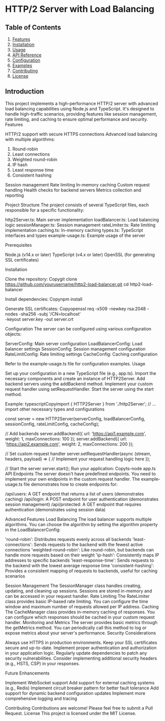 # HTTP/2 Server with Load Balancing

## Table of Contents

1. [Features](#features)
2. [Installation](#installation)
3. [Usage](#usage)
4. [API Reference](#api-reference)
5. [Configuration](#configuration)
6. [Examples](#examples)
7. [Contributing](#contributing)
8. [License](#license)

## Introduction

This project implements a high-performance HTTP/2 server with advanced load balancing capabilities using Node.js and TypeScript. It's designed to handle high-traffic scenarios, providing features like session management, rate limiting, and caching to ensure optimal performance and security.
Features

HTTP/2 support with secure HTTPS connections
Advanced load balancing with multiple algorithms:

1. Round-robin
2. Least connections
3. Weighted round-robin
4. IP hash
5. Least response time
6. Consistent hashing


Session management
Rate limiting
In-memory caching
Custom request handling
Health checks for backend servers
Metrics collection and reporting

Project Structure
The project consists of several TypeScript files, each responsible for a specific functionality:

http2Server.ts: Main server implementation
loadBalancer.ts: Load balancing logic
sessionManager.ts: Session management
rateLimiter.ts: Rate limiting implementation
caching.ts: In-memory caching
types.ts: TypeScript interfaces and types
example-usage.ts: Example usage of the server

Prerequisites

Node.js (v14.x or later)
TypeScript (v4.x or later)
OpenSSL (for generating SSL certificates)

Installation

Clone the repository:
Copygit clone https://github.com/yourusername/http2-load-balancer.git
cd http2-load-balancer

Install dependencies:
Copynpm install

Generate SSL certificates:
Copyopenssl req -x509 -newkey rsa:2048 -nodes -sha256 -subj '/CN=localhost' \
  -keyout server.key -out server.crt


Configuration
The server can be configured using various configuration objects:

ServerConfig: Main server configuration
LoadBalancerConfig: Load balancer settings
SessionConfig: Session management configuration
RateLimitConfig: Rate limiting settings
CacheConfig: Caching configuration

Refer to the example-usage.ts file for configuration examples.
Usage

Set up your configuration in a new TypeScript file (e.g., app.ts).
Import the necessary components and create an instance of HTTP2Server.
Add backend servers using the addBackend method.
Implement your custom request handler using setRequestHandler.
Start the server using the start method.

Example:
typescriptCopyimport { HTTP2Server } from './http2Server';
// ... import other necessary types and configurations

const server = new HTTP2Server(serverConfig, loadBalancerConfig, sessionConfig, rateLimitConfig, cacheConfig);

// Add backends
server.addBackend({ url: 'https://api1.example.com', weight: 1, maxConnections: 100 });
server.addBackend({ url: 'https://api2.example.com', weight: 2, maxConnections: 200 });

// Set custom request handler
server.setRequestHandler(async (stream, headers, payload) => {
  // Implement your request handling logic here
});

// Start the server
server.start();
Run your application:
Copyts-node app.ts
API Endpoints
The server doesn't have predefined endpoints. You need to implement your own endpoints in the custom request handler. The example-usage.ts file demonstrates how to create endpoints for:

/api/users: A GET endpoint that returns a list of users (demonstrates caching)
/api/login: A POST endpoint for user authentication (demonstrates session management)
/api/protected: A GET endpoint that requires authentication (demonstrates using session data)

Advanced Features
Load Balancing
The load balancer supports multiple algorithms. You can choose the algorithm by setting the algorithm property in the LoadBalancerConfig:

'round-robin': Distributes requests evenly across all backends
'least-connections': Sends requests to the backend with the fewest active connections
'weighted-round-robin': Like round-robin, but backends can handle more requests based on their weight
'ip-hash': Consistently maps IP addresses to specific backends
'least-response-time': Sends requests to the backend with the lowest average response time
'consistent-hashing': Provides a consistent mapping of requests to backends, useful for caching scenarios

Session Management
The SessionManager class handles creating, updating, and cleaning up sessions. Sessions are stored in-memory and can be accessed in your request handler.
Rate Limiting
The RateLimiter class provides basic IP-based rate limiting. You can configure the time window and maximum number of requests allowed per IP address.
Caching
The CacheManager class provides in-memory caching of responses. You can configure which responses should be cached in your custom request handler.
Monitoring and Metrics
The server provides basic metrics through the getMetrics method. You can periodically call this method to log or expose metrics about your server's performance.
Security Considerations

Always use HTTPS in production environments.
Keep your SSL certificates secure and up-to-date.
Implement proper authentication and authorization in your application logic.
Regularly update dependencies to patch any security vulnerabilities.
Consider implementing additional security headers (e.g., HSTS, CSP) in your responses.

Future Enhancements

Implement WebSocket support
Add support for external caching systems (e.g., Redis)
Implement circuit breaker pattern for better fault tolerance
Add support for dynamic backend configuration updates
Implement more comprehensive logging and tracing

Contributing
Contributions are welcome! Please feel free to submit a Pull Request.
License
This project is licensed under the MIT License.